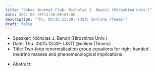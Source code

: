 ```yaml
---
title: "Soken Journal Club: Nicholas J. Benoit (Hiroshima Univ.)"
date: 2021-04-15T13:30:00+09:00
description: "Thu. 03/15 13:30- (JST) @online (Teams)"
draft: false
---
```


- Speaker:
Nicholas J. Benoit (Hiroshima Univ.)
- Date:
Thu. 03/15 13:30- (JST) @online (Teams)
- Title:
Two-loop renormalization group equations for right-handed neutrino masses and phenomenological implications

<!--more-->

- Abstract:

